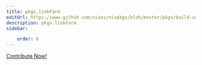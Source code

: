 ```yaml
---
title: pkgs.linkFarm
editUrl: https://www.github.com/nixos/nixpkgs/blob/master/pkgs/build-support/trivial-builders/default.nix#L582C14
description: pkgs.linkFarm
sidebar:

    order: 8
---
```


<a href="https://www.github.com/nixos/nixpkgs/blob/master/pkgs/build-support/trivial-builders/default.nix#L582C14">Contribute Now!</a>



